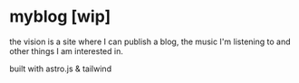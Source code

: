 # myblog [wip]

the vision is a site where I can publish a blog, the music I'm listening to and other things I am interested in.

built with astro.js & tailwind
